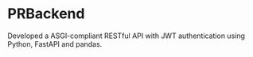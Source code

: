 # PRBackend
Developed a ASGI-compliant RESTful API with JWT authentication using Python,
FastAPI and pandas.


